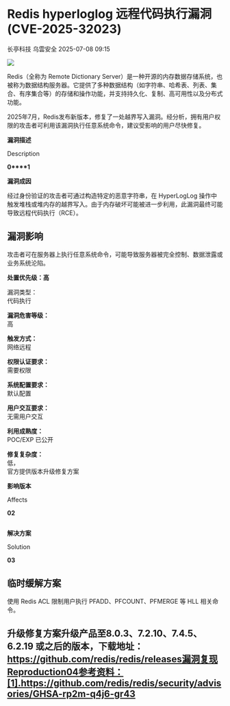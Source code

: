 #  Redis hyperloglog 远程代码执行漏洞(CVE-2025-32023)  
长亭科技  乌雲安全   2025-07-08 09:15  
  
![](https://mmbiz.qpic.cn/sz_mmbiz_png/FOh11C4BDicQ76tVFYHdFWZorpjUfFolIEr8D1pib7esI8dP2YXtUIV2g68yDTLqIPlZKqpKPgkTOCE9rnvOe9Eg/640?wx_fmt=png&from=appmsg "")  
  
  
Redis（全称为 Remote Dictionary Server）是一种开源的内存数据存储系统，也被称为数据结构服务器。它提供了多种数据结构（如字符串、哈希表、列表、集合、有序集合等）的存储和操作功能，并支持持久化、复制、高可用性以及分布式功能。  
  
2025年7月，Redis发布新版本，修复了一处越界写入漏洞。经分析，拥有用户权限的攻击者可利用该漏洞执行任意系统命令，建议受影响的用户尽快修复。  
  
  
  
**漏洞描述**  
  
Description  
  
  
  
**0****1**  
  
**漏洞成因**  
  
经过身份验证的攻击者可通过构造特定的恶意字符串，在 HyperLogLog 操作中触发堆栈或堆内存的越界写入。由于内存破坏可能被进一步利用，此漏洞最终可能导致远程代码执行（RCE）。  
  
## 漏洞影响  
  
攻击者可在服务器上执行任意系统命令，可能导致服务器被完全控制、数据泄露或业务系统沦陷。  
  
  
**处置优先级：高**  
  
漏洞类型：  
代码执行  
  
**漏洞危害等级：**  
高  
  
**触发方式：**  
网络远程  
  
**权限认证要求：**  
需要权限  
  
**系统配置要求：**  
默认配置  
  
**用户交互要求：**  
无需用户交互  
  
**利用成熟度：**  
POC/EXP 已公开  
  
**修复复杂度：**  
低，  
官方提供版本升级修复方案  
  
  
  
  
  
**影响版本**  
  
Affects  
  
  
  
**02**  
```
```  
  
**解决方案**  
  
Solution  
  
  
  
**03**  
  
##   
  
## 临时缓解方案  
  
  
使用 Redis ACL 限制用户执行 PFADD、PFCOUNT、PFMERGE 等 HLL 相关命令。  
  
## 升级修复方案升级产品至8.0.3、7.2.10、7.4.5、6.2.19 或之后的版本，下载地址：https://github.com/redis/redis/releases漏洞复现Reproduction04参考资料：[1].https://github.com/redis/redis/security/advisories/GHSA-rp2m-q4j6-gr43  
  
  
  
